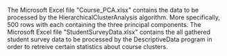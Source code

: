 The Microsoft Excel file "Course_PCA.xlsx" contains the data to be processed by the HierarchicalClusterAnalysis algorithm. More specifically, 500 rows with each  containing the three principal components.
The Microsoft Excel file "StudentSurveyData.xlsx" contains the all gathered student survey data to be processed by the DescriptiveData program in order to retreive certain statistics about course clusters.
